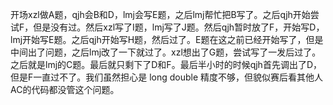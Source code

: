  开场xzl做A题，qjh会B和D，lmj会写E题，之后lmj帮忙把B写了。之后qjh开始尝试F，但是没有过。然后xzl写了I题，lmj写了J题。然后qjh暂时放了F，开始写D，lmj开始写E题。之后qjh开始写H题，然后过了。E题在这之前已经开始写了，但是中间出了问题，之后lmj改了一下就过了。xzl想出了G题，尝试写了一发后过了。之后就是lmj的C题。最后就只剩下了D和F。最后半小时的时候qjh首先调出了D，但是F一直过不了。我们虽然担心是 long double 精度不够，但貌似赛后看其他人AC的代码都没管这个问题。